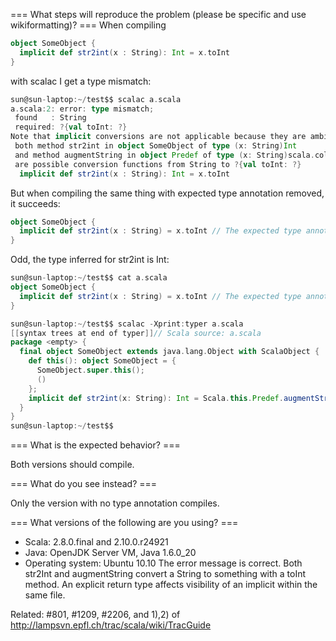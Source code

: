 === What steps will reproduce the problem (please be specific and use wikiformatting)? ===
When compiling
```scala
object SomeObject {
  implicit def str2int(x : String): Int = x.toInt
}
```
with scalac I get a type mismatch:
```scala
sun@sun-laptop:~/test$$ scalac a.scala
a.scala:2: error: type mismatch;
 found   : String
 required: ?{val toInt: ?}
Note that implicit conversions are not applicable because they are ambiguous:
 both method str2int in object SomeObject of type (x: String)Int
 and method augmentString in object Predef of type (x: String)scala.collection.immutable.StringOps
 are possible conversion functions from String to ?{val toInt: ?}
  implicit def str2int(x : String): Int = x.toInt
```

But when compiling the same thing with expected type annotation removed, it succeeds:
```scala
object SomeObject {
  implicit def str2int(x : String) = x.toInt // The expected type annotation removed
}
```

Odd, the type inferred for str2int is Int:

```scala
sun@sun-laptop:~/test$$ cat a.scala 
object SomeObject {
  implicit def str2int(x : String) = x.toInt // The expected type annotation removed, same as before
}

sun@sun-laptop:~/test$$ scalac -Xprint:typer a.scala
[[syntax trees at end of typer]]// Scala source: a.scala
package <empty> {
  final object SomeObject extends java.lang.Object with ScalaObject {
    def this(): object SomeObject = {
      SomeObject.super.this();
      ()
    };
    implicit def str2int(x: String): Int = Scala.this.Predef.augmentString(x).toInt
  }
}
sun@sun-laptop:~/test$$ 
```

=== What is the expected behavior? ===

Both versions should compile.


=== What do you see instead? ===

Only the version with no type annotation compiles.

=== What versions of the following are you using? ===
  - Scala: 2.8.0.final and 2.10.0.r24921
  - Java: OpenJDK Server VM, Java 1.6.0_20
  - Operating system: Ubuntu 10.10
The error message is correct.  Both str2Int and augmentString convert a String to something with a toInt method.  An explicit return type affects visibility of an implicit within the same file.

Related: #801, #1209, #2206, and 1),2) of http://lampsvn.epfl.ch/trac/scala/wiki/TracGuide
